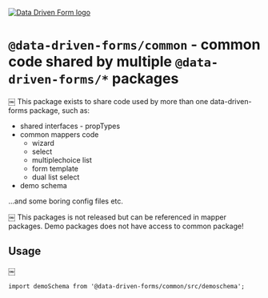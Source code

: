 [![Data Driven Form logo](images/logo.png)](https://data-driven-forms.org/)

# `@data-driven-forms/common` - common code shared by multiple `@data-driven-forms/*` packages
￼
This package exists to share code used by more than one data-driven-forms package, such as:

- shared interfaces - propTypes
- common mappers code 
  - wizard
  - select
  - multiplechoice list
  - form template
  - dual list select
- demo schema

...and some boring config files etc.

￼
This packages is not released but can be referenced in mapper packages. Demo packages does not have access to common package!

## Usage
￼
```
import demoSchema from '@data-driven-forms/common/src/demoschema';

```
